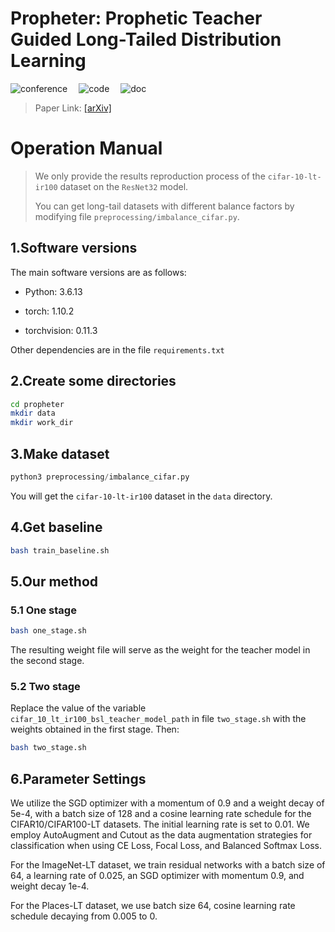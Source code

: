 Propheter: Prophetic Teacher Guided Long-Tailed Distribution Learning
========

![conference](https://img.shields.io/badge/Conference-ICONIP_2023-ff69b4)
&emsp;![code](https://img.shields.io/badge/Code-Official-brightgreen)
&emsp;![doc](https://img.shields.io/badge/Docs-Latest-orange)

> Paper Link: [[arXiv]](https://arxiv.org/abs/2304.04135)

# Operation Manual

> We only provide the results reproduction process of the `cifar-10-lt-ir100` dataset on the `ResNet32` model.
>
> You can get long-tail datasets with different balance factors by modifying file `preprocessing/imbalance_cifar.py`.

## 1.Software versions

The main software versions are as follows:

- Python: 3.6.13

- torch: 1.10.2

- torchvision: 0.11.3

Other dependencies are in the file `requirements.txt`

## 2.Create some directories

```bash
cd propheter
mkdir data
mkdir work_dir
```

## 3.Make dataset

```python
python3 preprocessing/imbalance_cifar.py
```

You will get the `cifar-10-lt-ir100` dataset in the `data` directory.

## 4.Get baseline

```bash
bash train_baseline.sh
```

## 5.Our method

### 5.1 One stage

```bash
bash one_stage.sh
```

The resulting weight file will serve as the weight for the teacher model in the second stage.

### 5.2 Two stage

Replace the value of the variable `cifar_10_lt_ir100_bsl_teacher_model_path` in file `two_stage.sh` with the weights obtained in the first stage. Then:

```bash
bash two_stage.sh
```

## 6.Parameter Settings

We utilize the SGD optimizer with a momentum of 0.9 and a weight decay of 5e-4, 
with a batch size of 128 and a cosine learning rate schedule for the CIFAR10/CIFAR100-LT datasets. 
The initial learning rate is set to 0.01. We employ AutoAugment and Cutout as the data augmentation strategies 
for classification when using CE Loss, Focal Loss, and Balanced Softmax Loss. 

For the ImageNet-LT dataset, we train residual networks with a batch size of 64, a learning rate of 0.025, 
an SGD optimizer with momentum 0.9, and weight decay 1e-4. 

For the Places-LT dataset, we use batch size 64, cosine learning rate schedule decaying from 0.005 to 0. 

